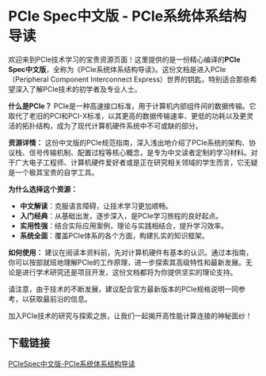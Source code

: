 # PCIe Spec中文版 - PCIe系统体系结构导读

欢迎来到PCIe技术学习的宝贵资源页面！这里提供的是一份精心编译的**PCIe Spec中文版**，全称为《PCIe系统体系结构导读》。这份文档是进入PCIe（Peripheral Component Interconnect Express）世界的钥匙，特别适合那些希望深入了解PCIe技术的初学者及专业人士。

**什么是PCIe？**
PCIe是一种高速接口标准，用于计算机内部组件间的数据传输。它取代了老旧的PCI和PCI-X标准，以其更高的数据传输速率、更低的功耗以及更灵活的拓扑结构，成为了现代计算机硬件系统中不可或缺的部分。

**资源详情：**
这份中文版的PCIe规范指南，深入浅出地介绍了PCIe系统的架构、协议栈、信号传输机制、配置过程等核心概念，是专为中文读者定制的学习材料。对于广大电子工程师、计算机硬件爱好者或是正在研究相关领域的学生而言，它无疑是一个极其宝贵的自学工具。

**为什么选择这个资源：**
- **中文解读**：克服语言障碍，让技术学习更加顺畅。
- **入门经典**：从基础出发，逐步深入，是PCIe学习旅程的良好起点。
- **实用性强**：结合实际应用案例，理论与实践相结合，提升学习效率。
- **系统全面**：覆盖PCIe体系的各个方面，构建扎实的知识框架。

**如何使用：**
建议在阅读本资料前，先对计算机硬件有基本的认识。通过本指南，你可以按部就班地理解PCIe的工作原理，进一步探索其高级特性和最新发展。无论是进行学术研究还是项目开发，这份文档都将为你提供坚实的理论支持。

请注意，由于技术的不断发展，建议配合官方最新版本的PCIe规格说明一同参考，以获取最前沿的信息。

加入PCIe技术的研究与探索之旅，让我们一起揭开高性能计算连接的神秘面纱！

## 下载链接

[PCIeSpec中文版-PCIe系统体系结构导读](https://pan.quark.cn/s/c3b654f8a928)